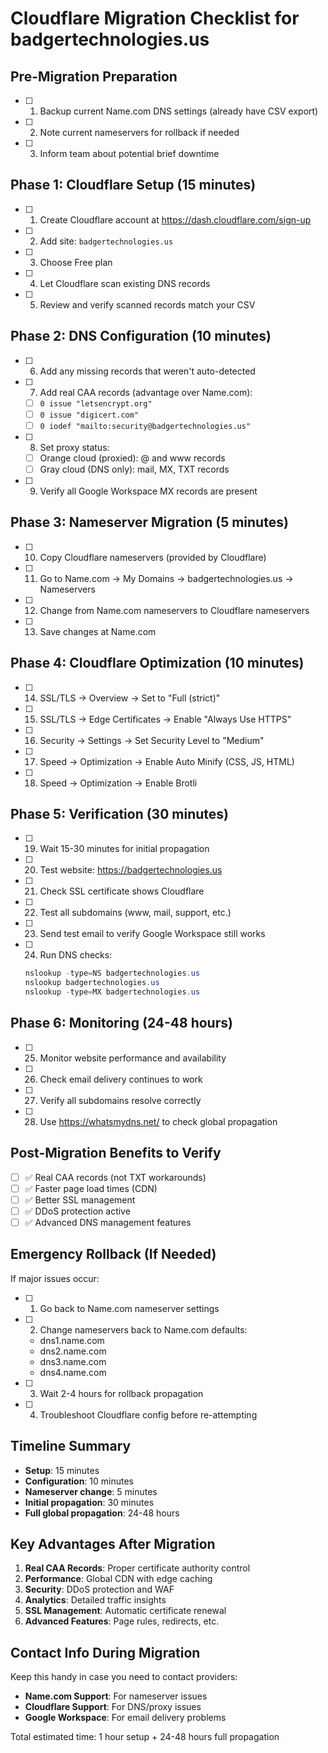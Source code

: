 # Cloudflare Migration Checklist for badgertechnologies.us

## Pre-Migration Preparation
- [ ] 1. Backup current Name.com DNS settings (already have CSV export)
- [ ] 2. Note current nameservers for rollback if needed
- [ ] 3. Inform team about potential brief downtime

## Phase 1: Cloudflare Setup (15 minutes)
- [ ] 1. Create Cloudflare account at https://dash.cloudflare.com/sign-up
- [ ] 2. Add site: `badgertechnologies.us`
- [ ] 3. Choose Free plan
- [ ] 4. Let Cloudflare scan existing DNS records
- [ ] 5. Review and verify scanned records match your CSV

## Phase 2: DNS Configuration (10 minutes)
- [ ] 6. Add any missing records that weren't auto-detected
- [ ] 7. Add real CAA records (advantage over Name.com):
  - [ ] `0 issue "letsencrypt.org"`
  - [ ] `0 issue "digicert.com"`  
  - [ ] `0 iodef "mailto:security@badgertechnologies.us"`
- [ ] 8. Set proxy status:
  - [ ] Orange cloud (proxied): @ and www records
  - [ ] Gray cloud (DNS only): mail, MX, TXT records
- [ ] 9. Verify all Google Workspace MX records are present

## Phase 3: Nameserver Migration (5 minutes)
- [ ] 10. Copy Cloudflare nameservers (provided by Cloudflare)
- [ ] 11. Go to Name.com → My Domains → badgertechnologies.us → Nameservers  
- [ ] 12. Change from Name.com nameservers to Cloudflare nameservers
- [ ] 13. Save changes at Name.com

## Phase 4: Cloudflare Optimization (10 minutes)
- [ ] 14. SSL/TLS → Overview → Set to "Full (strict)"
- [ ] 15. SSL/TLS → Edge Certificates → Enable "Always Use HTTPS"
- [ ] 16. Security → Settings → Set Security Level to "Medium"
- [ ] 17. Speed → Optimization → Enable Auto Minify (CSS, JS, HTML)
- [ ] 18. Speed → Optimization → Enable Brotli

## Phase 5: Verification (30 minutes)
- [ ] 19. Wait 15-30 minutes for initial propagation
- [ ] 20. Test website: https://badgertechnologies.us
- [ ] 21. Check SSL certificate shows Cloudflare
- [ ] 22. Test all subdomains (www, mail, support, etc.)
- [ ] 23. Send test email to verify Google Workspace still works
- [ ] 24. Run DNS checks:
  ```powershell
  nslookup -type=NS badgertechnologies.us
  nslookup badgertechnologies.us
  nslookup -type=MX badgertechnologies.us
  ```

## Phase 6: Monitoring (24-48 hours)
- [ ] 25. Monitor website performance and availability
- [ ] 26. Check email delivery continues to work
- [ ] 27. Verify all subdomains resolve correctly
- [ ] 28. Use https://whatsmydns.net/ to check global propagation

## Post-Migration Benefits to Verify
- [ ] ✅ Real CAA records (not TXT workarounds)
- [ ] ✅ Faster page load times (CDN)
- [ ] ✅ Better SSL management
- [ ] ✅ DDoS protection active
- [ ] ✅ Advanced DNS management features

## Emergency Rollback (If Needed)
If major issues occur:
- [ ] 1. Go back to Name.com nameserver settings
- [ ] 2. Change nameservers back to Name.com defaults:
  - dns1.name.com
  - dns2.name.com
  - dns3.name.com
  - dns4.name.com
- [ ] 3. Wait 2-4 hours for rollback propagation
- [ ] 4. Troubleshoot Cloudflare config before re-attempting

## Timeline Summary
- **Setup**: 15 minutes
- **Configuration**: 10 minutes  
- **Nameserver change**: 5 minutes
- **Initial propagation**: 30 minutes
- **Full global propagation**: 24-48 hours

## Key Advantages After Migration
1. **Real CAA Records**: Proper certificate authority control
2. **Performance**: Global CDN with edge caching
3. **Security**: DDoS protection and WAF
4. **Analytics**: Detailed traffic insights
5. **SSL Management**: Automatic certificate renewal
6. **Advanced Features**: Page rules, redirects, etc.

## Contact Info During Migration
Keep this handy in case you need to contact providers:
- **Name.com Support**: For nameserver issues
- **Cloudflare Support**: For DNS/proxy issues  
- **Google Workspace**: For email delivery problems

Total estimated time: 1 hour setup + 24-48 hours full propagation
